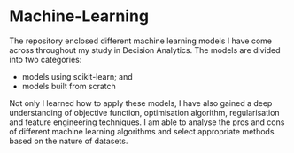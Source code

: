 # Machine-Learning
The repository enclosed different machine learning models I have come across throughout my study in Decision Analytics. The models are divided into two categories: 

- models using scikit-learn; and 
- models built from scratch

Not only I learned how to apply these models, I have also gained a deep understanding of objective function, optimisation algorithm, regularisation and feature engineering techniques. I am able to analyse the pros and cons of different machine learning algorithms and select appropriate methods based on the nature of datasets.
